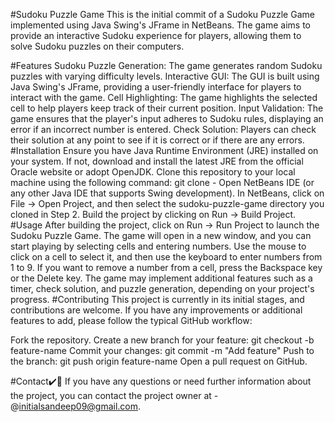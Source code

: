 #Sudoku Puzzle Game
This is the initial commit of a Sudoku Puzzle Game implemented using Java Swing's JFrame in NetBeans. The game aims to provide an interactive Sudoku experience for players, allowing them to solve Sudoku puzzles on their computers.

#Features
Sudoku Puzzle Generation: The game generates random Sudoku puzzles with varying difficulty levels.
Interactive GUI: The GUI is built using Java Swing's JFrame, providing a user-friendly interface for players to interact with the game.
Cell Highlighting: The game highlights the selected cell to help players keep track of their current position.
Input Validation: The game ensures that the player's input adheres to Sudoku rules, displaying an error if an incorrect number is entered.
Check Solution: Players can check their solution at any point to see if it is correct or if there are any errors.
#Installation
Ensure you have Java Runtime Environment (JRE) installed on your system. If not, download and install the latest JRE from the official Oracle website or adopt OpenJDK.
Clone this repository to your local machine using the following command: git clone -
Open NetBeans IDE (or any other Java IDE that supports Swing development).
In NetBeans, click on File -> Open Project, and then select the sudoku-puzzle-game directory you cloned in Step 2.
Build the project by clicking on Run -> Build Project.
#Usage
After building the project, click on Run -> Run Project to launch the Sudoku Puzzle Game.
The game will open in a new window, and you can start playing by selecting cells and entering numbers.
Use the mouse to click on a cell to select it, and then use the keyboard to enter numbers from 1 to 9.
If you want to remove a number from a cell, press the Backspace key or the Delete key.
The game may implement additional features such as a timer, check solution, and puzzle generation, depending on your project's progress.
#Contributing
This project is currently in its initial stages, and contributions are welcome. If you have any improvements or additional features to add, please follow the typical GitHub workflow:

Fork the repository.
Create a new branch for your feature: git checkout -b feature-name
Commit your changes: git commit -m "Add feature"
Push to the branch: git push origin feature-name
Open a pull request on GitHub.

#Contact✔️🔴
If you have any questions or need further information about the project, you can contact the project owner at - @initialsandeep09@gmail.com.
